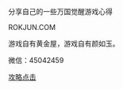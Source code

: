 
分享自己的一些万国觉醒游戏心得

ROKJUN.COM

游戏自有黄金屋，游戏自有颜如玉。

微信：45042459

[攻略点击](https://mp.weixin.qq.com/s?__biz=MzU3MTM1OTI5NA==&mid=2247488782&idx=8&sn=6a6c191b3a3f4608d8bce9a796b2295f&chksm=fce03c5fcb97b549144fc97c929afa76549ca4355003282444d38adaf452e6de58364e062718&token=335358778&lang=zh_CN#rd)

